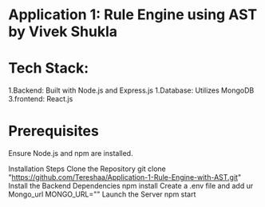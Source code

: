 # Application 1: Rule Engine using AST by Vivek Shukla

# Tech Stack:

1.Backend: Built with Node.js and Express.js
1.Database: Utilizes MongoDB
3.frontend: React.js

# Prerequisites
Ensure Node.js and npm are installed.

Installation Steps
Clone the Repository
git clone "https://github.com/Tereshaa/Application-1-Rule-Engine-with-AST.git"
Install the Backend Dependencies
npm install
Create a .env file and add ur Mongo_url
MONGO_URL=""
Launch the Server
npm start
